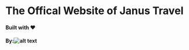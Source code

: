 # The Offical Website of Janus Travel

#### Built with :heart:
#### By:![alt text](https://lh3.googleusercontent.com/bNRrWFxfqZ_w1JG2Zu6JMwFh7Oz01JJ6og4yKbh8JNOHVCcnk_AqVEZLHXwZ2TjwFjeD-QtPFoN9EYTCOOFl-mUCmzIQc7SghSAyLfdpKAf1fa7LcdtA7O7P879T4-CTWR3oqrPWmw=w80 "Logo Title Text 1")
